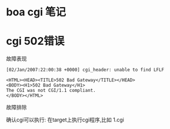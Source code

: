 # boa cgi 笔记

# cgi 502错误

故障表现

```
[02/Jan/2007:22:00:38 +0000] cgi_header: unable to find LFLF
```
```
<HTML><HEAD><TITLE>502 Bad Gateway</TITLE></HEAD>
<BODY><H1>502 Bad Gateway</H1>
The CGI was not CGI/1.1 compliant.
</BODY></HTML>
```

故障排除

确认cgi可以执行: 在target上执行cgi程序,比如 1.cgi
